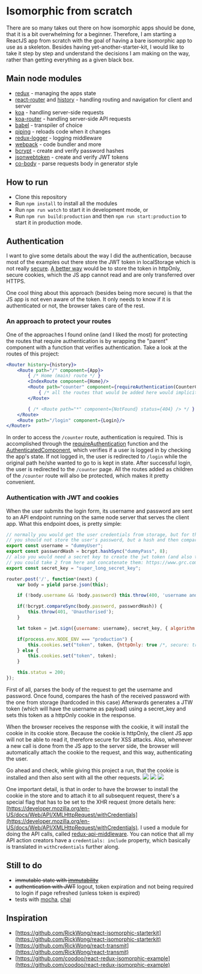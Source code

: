 # Isomorphic from scratch

There are so many takes out there on how isomorphic apps should be done, that it is a bit overwhelming for a beginner.
Therefore, I am starting a ReactJS app from scratch with the goal of having a bare isomorphic app to use as a skeleton.
Besides having yet-another-starter-kit, I would like to take it step by step and understand the decisions I am making on the way, rather than getting everything as a given black box.

## Main node modules

* [redux](https://github.com/rackt/redux) - managing the apps state
* [react-router](https://github.com/rackt/react-router) and [history](https://github.com/rackt/history) - handling routing and navigation for client and server
* [koa](https://github.com/koajs/koa) - handling server-side requests
* [koa-router](https://github.com/alexmingoia/koa-router) - handling server-side API requests
* [babel](https://github.com/babel/babel) - transpiler of choice
* [piping](https://github.com/mdlawson/piping) - reloads code when it changes
* [redux-logger](https://github.com/fcomb/redux-logger) - logging middleware
* [webpack](https://github.com/webpack/webpack) - code bundler and more
* [bcrypt](https://github.com/ncb000gt/node.bcrypt.js) - create and verify password hashes
* [jsonwebtoken](https://github.com/auth0/node-jsonwebtoken) - create and verify JWT tokens
* [co-body](https://github.com/cojs/co-body) - parse requests body in generator style

## How to run

* Clone this repository
* Run `npm install` to install all the modules
* Run `npm run watch` to start it in development mode, or
* Run `npm run build:production` and then `npm run start:production` to start it in production mode.

## Authentication

I want to give some details about the way I did the authentication, because most of the examples out there store the JWT token in localStorage which is not really [secure](http://michael-coates.blogspot.se/2010/07/html5-local-storage-and-xss.html). [A better way](https://stormpath.com/blog/token-auth-spa/) would be to store the token in httpOnly, secure cookies, which the JS app cannot read and are only transferred over HTTPS.

One cool thing about this approach (besides being more secure) is that the JS app is not even aware of the token. It only needs to know if it is authenticated or not, the browser takes care of the rest.

### An approach to protect your routes

One of the approaches I found online (and I liked the most) for protecting the routes that require authentication is by wrapping the "parent" component with a function that verifies authentication. Take a look at the routes of this project:

```jsx harmony
<Router history={history}>
    <Route path="/" component={App}>
        { /* Home (main) route */ }
        <IndexRoute component={Home}/>
        <Route path="counter" component={requireAuthentication(CounterContainer)}>
            { /* all the routes that would be added here would implicitly require authentication as well */}
        </Route>

        { /* <Route path="*" component={NotFound} status={404} /> */ }
    </Route>
    <Route path="/login" component={Login}/>
</Router>
```
In order to access the `/counter` route, authentication is required. This is accomplished through the [requireAuthentication](src/shared/components/AuthenticatedComponent.jsx) function and the [AuthenticatedComponent](src/shared/components/AuthenticatedComponent.jsx), which verifies if a user is logged in by checking the app's state. If not logged in, the user is redirected to `/login` while the original path he/she wanted to go to is kept in state. After successful login, the user is redirected to the `/counter` page. All the routes added as children of the `/counter` route will also be protected, which makes it pretty convenient.

### Authentication with JWT and cookies
                                                                                                                                 
When the user submits the login form, its username and password are sent to an API endpoint running on the same node server that serves the client app. What this endpoint does, is pretty simple:
                                                                                                                                 
```javascript 1.6
// normally you would get the user credentials from storage, but for this example they are hardcoded here:
// you should not store the user's password, but a hash and then compare at login
export const username = "dummyUser";
export const passwordHash = bcrypt.hashSync("dummyPass", 8);
// also you would need a secret key to create the jwt token (and also to verify it in other requests):
// you could take 2 from here and concatenate them: https://www.grc.com/passwords.htm
export const secret_key = "super_long_secret_key";

router.post('/', function*(next) {
    var body = yield parse.json(this);

    if (!body.username && !body.password) this.throw(400, 'username and password are required!');

    if(!bcrypt.compareSync(body.password, passwordHash)) {
        this.throw(401, 'Unauthorised');
    }

    let token = jwt.sign({username: username}, secret_key, { algorithm: 'HS256'});

    if(process.env.NODE_ENV === "production") {
        this.cookies.set("token", token, {httpOnly: true /*, secure: true*/}); //should enable secure if https is available
    } else {
        this.cookies.set("token", token);
    }

    this.status = 200;
});
``` 
                                                                                                                               
First of all, parses the body of the request to get the username and password.
Once found, compares the hash of the received password with the one from storage (hardcoded in this case)
Afterwards generates a JTW token (which will have the username as payload) using a secret_key and sets this token as a httpOnly cookie in the response.
                                                                                                                               
When the browser receives the response with the cookie, it will install the cookie in its cookie store. Because the cookie is httpOnly, the client JS app will not be able to read it, therefore secure for XSS attacks. Also, whenever a new call is done from the JS app to the server side, the browser will automatically attach the cookie to the request, and this way, authenticating the user.

Go ahead and check, while giving this project a run, that the cookie is installed and then also sent with all the other requests.
![](http://0f8f28fe275e3a043777-67ab80ec00c7299bd1255995bf933a71.r1.cf2.rackcdn.com/Screen%20Shot%202016-01-30%2013%3A38%3A45%20%28Edited%29.jpg)
![](http://0f8f28fe275e3a043777-67ab80ec00c7299bd1255995bf933a71.r1.cf2.rackcdn.com/Screen%20Shot%202016-01-30%2013%3A39%3A19%20%28Edited%29.jpg)
![](http://0f8f28fe275e3a043777-67ab80ec00c7299bd1255995bf933a71.r1.cf2.rackcdn.com/Screen%20Shot%202016-01-30%2013%3A39%3A46.png)
                                                                                                                             
One important detail, is that in order to have the browser to install the cookie in the store and to attach it to all subsequent request, there's a special flag that has to be set to the XHR request (more details here: [https://developer.mozilla.org/en-US/docs/Web/API/XMLHttpRequest/withCredentials](https://developer.mozilla.org/en-US/docs/Web/API/XMLHttpRequest/withCredentials).
I used a module for doing the API calls, called [redux-api-middleware](https://github.com/agraboso/redux-api-middleware). You can notice that all my API action creators have a `credentials: include` property, which basically is translated in `withCredentials` further along.                                                                                                                               

## Still to do

* ~~immutable state with [immutability](https://github.com/facebook/immutable-js/)~~
* ~~authentication with JWT~~ logout, token expiration and not being required to login if page refreshed (unless token is expired)
* tests with [mocha](https://github.com/mochajs/mocha), [chai](https://github.com/chaijs/chai)

## Inspiration

* [https://github.com/RickWong/react-isomorphic-starterkit](https://github.com/RickWong/react-isomorphic-starterkit)
* [https://github.com/RickWong/react-transmit](https://github.com/RickWong/react-transmit)
* [https://github.com/coodoo/react-redux-isomorphic-example](https://github.com/coodoo/react-redux-isomorphic-example)